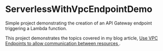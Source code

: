 # ServerlessWithVpcEndpointDemo
Simple project demonstrating the creation of an API Gateway endpoint triggering a Lambda function.

This project demonstrates the topics covered in my blog article, [Use VPC Endpoints to allow communication between resources
](https://tomjones.dev/blog/use-vpc-endpoints-to-allow-communication-between-resources/).